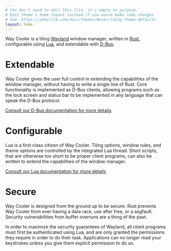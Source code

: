 ```yaml
---
# You don't need to edit this file, it's empty on purpose.
# Edit theme's home layout instead if you wanna make some changes
# See: https://jekyllrb.com/docs/themes/#overriding-theme-defaults
layout: home
---
```


Way Cooler is a tiling [Wayland](https://wayland.freedesktop.org) window manager, written in [Rust](https://www.rust-lang.org), configurable using [Lua](https://lua.org), and extendable with [D-Bus](https://dbus.freedesktop.org).

# Extendable
Way Cooler gives the user full control in extending the capabilities of the window manager, without having to write a single line of Rust. Core functionality is implemented as D-Bus clients, allowing programs such as the lock screen and status bar to be implemented in any language that can speak the D-Bus protocol. 

[Consult our D-Bus documentation for more details](/docs/d-bus)

# Configurable
Lua is a first class citizen of Way Cooler. Tiling options, window rules, and theme options are controlled by the integrated Lua thread. Short scripts, that are otherwise too short to be proper client programs, can also be written to extend the capabilities of the window manager.

[Consult our Lua documentation for more details](/docs/lua)

# Secure
Way Cooler is designed from the ground up to be secure. Rust prevents Way Cooler from ever having a data race, use after free, or a segfault. Security vulnerabilities from buffer overruns are a thing of the past. 

In order to maximize the security guarantees of Wayland, all client programs must first be authenticated using Lua, and are only granted the permissions they require in order to do their task. Applications can no longer read your keystrokes unless you give them explicit permission to do so.
